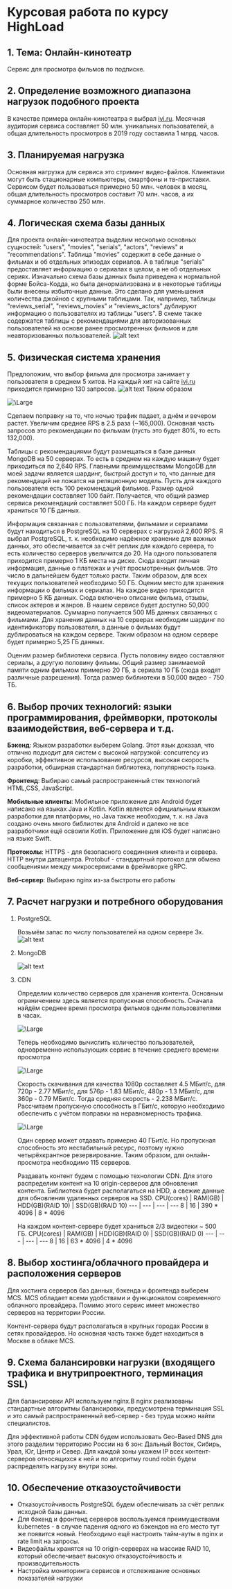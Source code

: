 # Курсовая работа по курсу HighLoad
## 1. Тема: Онлайн-кинотеатр
Сервис для просмотра фильмов по подписке.
## 2. Определение возможного диапазона нагрузок подобного проекта
В качестве примера онлайн-кинотеатра я выбрал [ivi.ru](http://ivi.ru). Месячная аудитория сервиса составляет 50 млн. уникальных пользователей, а общая длительность просмотров в 2019 году составила 1 млрд. часов.
## 3. Планируемая нагрузка
Основная нагрузка для сервиса это стриминг видео-файлов. Клиентами могут быть стационарные компьютеры, смартфоны и тв-приставки. Сервисом будет пользоваться примерно 50 млн. человек в месяц, общая длительность просмотров составит 70 млн. часов, а их суммарное количество 250 млн.
## 4. Логическая схема базы данных
Для проекта онлайн-кинотеатра выделим несколько основных сущностей: "users", "movies", "serials", "actors", "reviews" и "recommendations". Таблица "movies" содержит в себе данные о фильмах и об отдельных эпизодах сериалов. А в таблице "serials" предоставляет информацию о сериалах в целом, а не об отдельных сериях. Изначально схема базы данных была приведена к нормальной форме Бойса-Кодда, но была денормализована и в некоторые таблицы были внесены избыточные данные. Это сделано для уменьшения количества джойнов с крупными таблицами. Так, например, таблицы "reviews_serial", "reviews_movies" и "reviews_actors" дублируют информацию о пользователях из таблицы "users". В схеме также содержатся таблицы с рекомендациями для авторизованных пользователей на основе ранее просмотренных фильмов и для неавторизованных пользователей.
![alt text](./schema.png)
## 5. Физическая система хранения
Предположим, что выбор фильма для просмотра занимает у пользователя в среднем 5 хитов. На каждый хит на сайте [ivi.ru](http://ivi.ru) приходится примерно 130 запросов. ![alt text](./ivi_hit.png) Таким образом

![\Large](https://latex.codecogs.com/svg.latex?\Large&space;rps=\frac{5*130*250,000,000}{30*24*60*60}\approx65000)

Сделаем поправку на то, что ночью трафик падает, а днём и вечером растет. Увеличим среднее RPS в 2.5 раза (~165,000). Основная часть запросов это рекомендации по фильмам (пусть это будет 80%, то есть 132,000).

Таблицы с рекомендациями будут размещаться в базе данных MongoDB на 50 серверах.
То есть в среднем на каждую машину будет приходиться по 2,640 RPS. Главными преимуществами MongoDB для моей задачи является шардинг, быстрый доступ и то, что данные для рекомендаций не ложатся на реляционную модель.  Пусть для каждого пользователя есть 100 рекомендаций фильмов. Размер одной рекомендации составляет 100 байт. Получается, что общий размер сервиса рекомендаций составляет 500 ГБ. На каждом сервере будет храниться 10 ГБ данных.

Информация связанная с пользователями, фильмами и сериалами будут находиться в PostgreSQL на 10 серверах с нагрузкой 2,600 RPS. Я выбрал PostgreSQL, т. к. необходимо надёжное хранение для важных данных, это обеспечивается за счёт реплик для каждого сервера, то есть количество серверов увеличится до 20. На одного пользователя приходится примерно 1 КБ места на диске. Сюда входит личная информация, данные о платежах и учёт просмотренных фильмов. Это число в дальнейшем будет только расти. Таким образом, для всех текущих пользователей необходимо 50 ГБ. Оценим место для хранения информации о фильмах и сериалах. На каждое видео приходится примерно 5 КБ данных. Сюда включено описание фильма, отзывы, список актеров и жанров. В нашем сервисе будет доступно 50,000 видеоматериалов. Суммарно получается 500 МБ данных связанных с фильмами. Для хранения данных на 10 серверах необходим шардинг по идентификатору пользователя, а данные о фильмах будут дублироваться на каждом сервере. Таким образом на одном сервере будет примерно 5,25 ГБ данных.

Оценим размер библиотеки сервиса. Пусть половину видео составляют сериалы, а другую половину фильмы. Общий размер занимаемой памяти одним фильмом примерно 20 ГБ, а сериала 10 ГБ (сюда входят различные разрешения). Тогда размер библиотеки в 50,000 видео - 750 ТБ.

## 6. Выбор прочих технологий: языки программирования, фреймворки, протоколы взаимодействия, веб-сервера и т.д.

**Бэкенд**: Языком разработки выберем Golang. Этот язык доказал, что отлично подходит для систем с высокой нагрузкой: concurrency из коробки, эффективное использование ресурсов, высокая скорость разработки, обширная стандартная библиотека, популярность языка.

**Фронтенд**: Выбираю самый распространенный стек технологий HTML,CSS, JavaScript.

**Мобильные клиенты**: Мобильное приложение для Android будет написано на языках Java и Kotlin. Kotlin является официальным языком разработки для платформы, но Java также необходим, т. к. на Java создано очень много библиотек для Android и далеко не все разработчики ещё освоили Kotlin. Приложение для iOS будет написано на языке Swift.

**Протоколы**: HTTPS - для безопасного соединения клиента и сервера. HTTP внутри датацентра. Protobuf - стандартный протокол для обмена сообщениями между микросервисами в фреймворке gRPC.

**Веб-сервер**: Выбираю nginx из-за быстроты его работы

## 7. Расчет нагрузки и потребного оборудования
1. PostgreSQL

   Возьмём запас по числу пользователей на одном сервере 3х.
   ![alt text](./postgres.png)
2. MongoDB

   ![alt text](./mongo.png)
3. CDN

   Определим количество серверов для хранения контента. Основным ограничением здесь является пропускная способность.
   Сначала найдём среднее время просмотра фильмов одним пользователями в часах.

   ![\Large ](https://latex.codecogs.com/svg.latex?\Large&space;t=\frac{70,000,000}{250,000,000}=0.28)

   Теперь необходимо вычислить количество пользователей, одновременно использующих сервис в течение среднего времени просмотра

   ![\Large ](https://latex.codecogs.com/svg.latex?\Large&space;users=\frac{250,000,000*0,28}{30*24}\approx100,000)

   Скорость скачивания для качества 1080р составляет 4.5 МБит/с, для 720р - 2.77 МБит/с, для 576р - 1.83 МБит/с, 480р - 1.3 МБит/с, для 360р - 0.79 МБит/с. Тогда средняя скорость - 2.238 МБит/с. Рассчитаем пропускную способность в ГБит/с, которую необходимо обеспечить с учётом поправки на неравномерность трафика.

   ![\Large ](https://latex.codecogs.com/svg.latex?\Large&space;speed={5*100,000*2.24}\approx1120)

   Один сервер может отдавать примерно 40 ГБит/с. Но пропускная способность это нестабильный ресурс, поэтому нужно четырёхкрантное резервирование. Таким образом, для онлайн-просмотра необходимо 115 серверов.

   Раздавать контент будем с помощью технологии CDN. Для этого распределим контент на 10 origin-серверов для обновления контента. Библиотека будет располагаться на HDD, а свежие данные для обновления удаленных серверов на SSD.
   CPU(cores) | RAM(GB) | HDD(GB)(RAID 10) | SSD(GB)(RAID 10)
   --- | --- | --- | ---
   8 | 16 | 390 * 4096 | 8 * 4096

   На каждом контент-сервере будет храниться 2/3 видеотеки ~ 500 ГБ.
   CPU(cores) | RAM(GB) | HDD(GB)(RAID 0) | SSD(GB)(RAID 0)
   --- | --- | --- | ---
   8 | 16 | 63 * 4096 | 4 * 4096

## 8. Выбор хостинга/облачного провайдера и расположения серверов
Для хостинга серверов баз данных, бэкенда и фронтенда выберем MCS. MCS обладает всеми удобствами и функционалом современного облачного провайдера. Помимо этого сервис имеет множество серверов на территории России.

Контент-сервера будут располагаться в крупных городах России в сетях провайдеров. Но основная часть также будет находиться в Москве в облаке MCS.


## 9. Схема балансировки нагрузки (входящего трафика и внутрипроектного, терминация SSL)
Для балансировки API используем nginx.В nginx реализованы стандартные алгоритмы балансировки, предусмотрена терминация SSL и это самый распространенный веб-сервер - без труда можно найти специалистов.

Для эффективной работы CDN будем использовать Geo-Based DNS для этого разделим территорию России на 6 зон: Дальный Восток, Сибирь, Урал, Юг, Центр и Север. Для каждой зоны укажем IP всех контент-серверов относящихся к ней и по алгоритму round robin будем распределять нагрузку внутри зоны.

## 10. Обеспечение отказоустойчивости
* Отказоустойчивость PostgreSQL будем обеспечивать за счёт реплик исходной базы данных.
* Для бэкенд и фронтенд серверов воспользуемся преимуществами kubernetes - в случае падения одного из бэкендов на его место тут же появится новый. Необходимо ещё настроить тайм-ауты в nginx и rate limit на запросы.
* Видеофайлы хранятся на 10 origin-серверах на массиве RAID 10, который обеспечивает высокую отказоустойчивость и производительность
* Настройка мониторинга сервисов и отслеживание основных показателей нагрузки